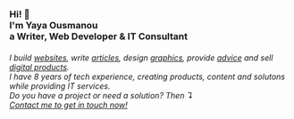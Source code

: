   <!-- Hi there! Feel free to make this your own but don't use my data. Attributions are welcomed --> 
<h3>Hi! 👋<br>I'm Yaya Ousmanou<br>a Writer, Web Developer & IT Consultant</h3>
<h6>I build <a href="https:/om/portfolio">websites</a>, write <a href="https://">articles</a>, design <a href="https:/com/portfolio">graphics</a>, provide <a href="https:/com/book-a-consultation">advice</a> and sell <a href="https://.com/store">digital products</a>.<br>I have 8 years of tech experience, creating products, content and solutons while providing IT services.<br>Do you have a project or need a solution? Then ↴<br><a href="https://yay4ryay78.com/contact">Contact me to get in touch now!</a></h6>
